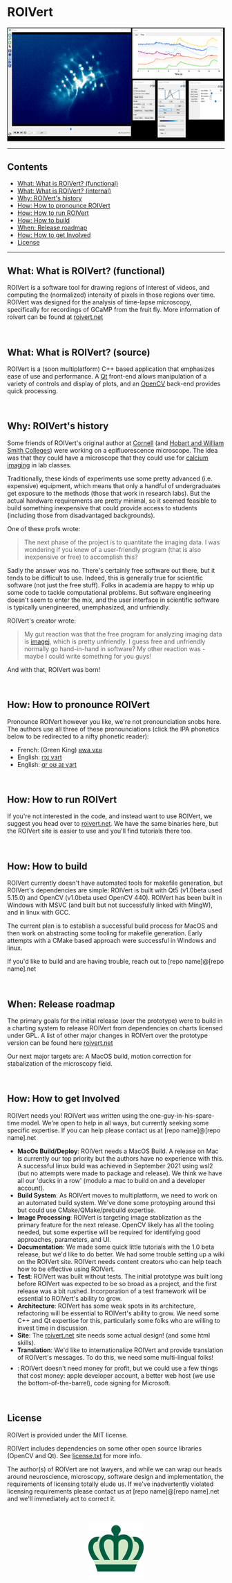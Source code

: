 # ROIVert

![Screenshot](/screenshot.png)

---

## Contents
  - [What: What is ROIVert? (functional)](#what-what-is-roivert-functional)
  - [What: What is ROIVert? (internal)](#what-what-is-roivert-source)
  - [Why: ROIVert's history](#why-roiverts-history)
  - [How: How to pronounce ROIVert](#how-how-to-pronounce-roivert)
  - [How: How to run ROIVert](#how-how-to-run-roivert)
  - [How: How to build](#how-how-to-build)
  - [When: Release roadmap](#when-release-roadmap)
  - [How: How to get Involved](#how-how-to-get-involved)
  - [License](#license)

---


## What: What is ROIVert? (functional)
ROIVert is a software tool for drawing regions of interest of videos, and computing the (normalized) intensity of pixels in those regions over time. ROIVert was designed for the analysis of time-lapse microscopy, specifically for recordings of GCaMP from the fruit fly.  More information of roivert can be found at [roivert.net](http://roivert.net)

&nbsp;&nbsp;

## What: What is ROIVert? (source)
ROIVert is a (soon multiplatform) C++ based application that emphasizes ease of use and performance. A [Qt](https://www.qt.io/) front-end allows manipulation of a variety of controls and display of plots, and an [OpenCV](https://opencv.org/) back-end provides quick processing.

&nbsp;&nbsp;

## Why: ROIVert's history
Some friends of ROIVert's original author at [Cornell](https://nbb.cornell.edu/) (and [Hobart and William Smith Colleges](https://www2.hws.edu/academics/biology/)) were working on a epifluorescence microscope. The idea was that they could have a microscope that they could use for [calcium imaging](https://en.wikipedia.org/wiki/Calcium_imaging) in lab classes.

Traditionally, these kinds of experiments use some pretty advanced (i.e. expensive) equipment, which means that only a handful of undergraduates get exposure to the methods (those that work in research labs). But the actual hardware requirements are pretty minimal, so it seemed feasible to build something inexpensive that could provide access to students (including those from disadvantaged backgrounds).

One of these profs wrote:
>The next phase of the project is to quantitate the imaging data. I was wondering if you knew of a user-friendly program (that is also inexpensive or free) to accomplish this? 

Sadly the answer was no. There's certainly free software out there, but it tends to be difficult to use. Indeed, this is generally true for scientific software (not just the free stuff). Folks in academia are happy to whip up some code to tackle computational problems. But software engineering doesn't seem to enter the mix, and the user interface in scientific software is typically unengineered, unemphasized, and unfriendly.

ROIVert's creator wrote:
>My gut reaction was that the free program for analyzing imaging data is [imagej](https://imagej.nih.gov/ij/), which is pretty unfriendly. I guess free and unfriendly normally go hand-in-hand in software? My other reaction was - maybe I could write something for you guys! 

And with that, ROIVert was born!

&nbsp;&nbsp;

## How: How to pronounce ROIVert
Pronounce ROIVert however you like, we're not pronounciation snobs here. The authors use all three of these pronounciations (click the IPA phonetics below to be redirected to a nifty phonetic reader):
 - French: (Green King) [ʁwa vɛʁ](http://ipa-reader.xyz/?text=%CA%81wa%20v%C9%9B%CA%81&voice=Mathieu)
 - English: [rɔɪ vɜrt](http://ipa-reader.xyz/?text=r%C9%94%C9%AA%20v%C9%9Crt&voice=Joey)
 - English: [ɑr oʊ aɪ vɜrt](http://ipa-reader.xyz/?text=%C9%91r%20o%CA%8A%20a%C9%AA%20v%C9%9Crt&voice=Russell)

&nbsp;&nbsp;

## How: How to run ROIVert
If you're not interested in the code, and instead want to use ROIVert, we suggest you head over to [roivert.net](http://roivert.net). We have the same binaries here, but the ROIVert site is easier to use and you'll find tutorials there too.

&nbsp;&nbsp;

## How: How to build
ROIVert currently doesn't have automated tools for makefile generation, but ROIVert's dependencies are simple: ROIVert is built with Qt5 (v1.0beta used 5.15.0) and OpenCV (v1.0beta used OpenCV 440). ROIVert has been built in Windows with MSVC (and built but not successfully linked with MingW), and in linux with GCC. 

The current plan is to establish a successful build process for MacOS and then work on abstracting some tooling for makefile generation. Early attempts with a CMake based approach were successful in Windows and linux.

If you'd like to build and are having trouble, reach out to [repo name]@[repo name].net

&nbsp;&nbsp;

## When: Release roadmap
The primary goals for the initial release (over the prototype) were to build in a charting system to release ROIVert from dependencies on charts licensed under GPL. A list of other major changes in ROIVert over the prototype version can be found here [roivert.net](http://roivert.net/releasenotes.html) 

Our next major targets are: A MacOS build, motion correction for stabalization of the microscopy field.

&nbsp;&nbsp;

## How: How to get Involved
ROIVert needs you! ROIVert was written using the one-guy-in-his-spare-time model. We're open to help in all ways, but currently seeking some specific expertise. If you can help please contact us at [repo name]@[repo name].net

- **MacOs Build/Deploy**: ROIVert needs a MacOS Build. A release on Mac is currently our top priority but the authors have no experience with this. A successful linux build was achieved in September 2021 using wsl2 (but no attempts were made to package and release). We think we have all our 'ducks in a row' (modulo a mac to build on and a developer account).
- **Build System**: As ROIVert moves to multiplatform, we need to work on an automated build system. We've done some protoyping around thsi but could use CMake/QMake/prebuild expertise. 
- **Image Processing**: ROIVert is targeting image stablization as the primary feature for the next release. OpenCV likely has all the tooling needed, but some expertise will be required for identifying good approaches, parameters, and UI.
- **Documentation**: We made some quick little tutorials with the 1.0 beta release, but we'd like to do better. We had some trouble setting up a wiki on the ROIVert site. ROIVert needs content creators who can help teach how to be effective using ROIVert. 
 - **Test**: ROIVert was built without tests. The initial prototype was built long before ROIVert was expected to be so broad as a project, and the first release was a bit rushed. Incorporation of a test framework will be essential to ROIVert's ability to grow. 
 - **Architecture**: ROIVert has some weak spots in its architecture, refactoring will be essential to ROIVert's ability to grow. We need some C++ and Qt expertise for this, particularly some folks who are willing to invest time in discussion.
 - **Site**: The [roivert.net](http://www.roivert.net) site needs some actual design! (and some html skills).
 - **Translation**: We'd like to internationalize ROIVert and provide translation of ROIVert's messages. To do this, we need some multi-lingual folks!
 - **$$$$**: ROIVert doesn't need money for profit, but we could use a few things that cost money: apple developer account, a better web host (we use the bottom-of-the-barrel), code signing for Microsoft.

&nbsp;&nbsp;
 
## License
ROIVert is provided under the MIT license.

ROIVert includes dependencies on some other open source libraries (OpenCV and Qt). See [license.txt](./LICENSE.TXT) for more info. 

The author(s) of ROIVert are not lawyers, and while we can wrap our heads around neuroscience, microscopy, software design and implementation, the requirements of licensing totally elude us. If we've inadvertently violated licensing requirements please contact us at [repo name]@[repo name].net and we'll immediately act to correct it. 

&nbsp;&nbsp;

<center>
<a href = "http://roivert.net"><img src="/icons/GreenCrown.png" /></a>
</center>
